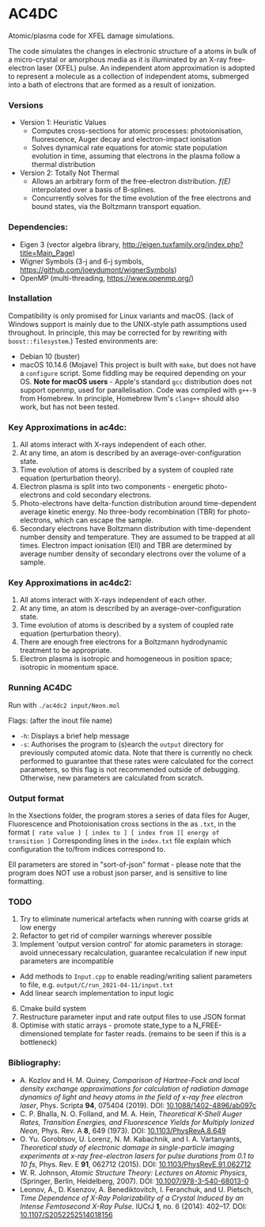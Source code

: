 # AC4DC
Atomic/plasma code for XFEL damage simulations.

The code simulates the changes in electronic structure of a atoms in bulk of a micro-crystal or amorphous media as it is illuminated by an X-ray free-electron laser (XFEL) pulse. An independent atom approximation is adopted to represent a molecule as a collection of independent atoms, submerged into a bath of electrons that are formed as a result of ionization.

### Versions

+ Version 1: Heuristic Values
  + Computes cross-sections for atomic processes: photoionisation, fluorescence, Auger decay and electron-impact ionisation
  + Solves dynamical rate equations for atomic state population evolution in time, assuming that electrons in the plasma follow a thermal distribution
+ Version 2: Totally Not Thermal
  + Allows an arbitrary form of the free-electron distribution. _f(E)_ interpolated over a basis of B-splines.
  + Concurrently solves for the time evolution of the free electrons and bound states, via the Boltzmann transport equation.

### Dependencies:

+ Eigen 3        (vector algebra library, http://eigen.tuxfamily.org/index.php?title=Main_Page)
+ Wigner Symbols (3-j and 6-j symbols, https://github.com/joeydumont/wignerSymbols)
+ OpenMP         (multi-threading, https://www.openmp.org/)

### Installation

Compatibility is only promised for Linux variants and macOS. (lack of Windows support is mainly due to the UNIX-style path assumptions used throughout. In principle, this may be corrected for by rewriting with `boost::filesystem`.)
Tested environments are:
+ Debian 10 (buster)
+ macOS 10.14.6 (Mojave)
This project is built with `make`, but does not have a `configure` script. Some fiddling may be required depending on your OS.
**Note for macOS users**  - Apple's standard `gcc` distribution does not support openmp, used for parallelisation. Code was compiled with `g++-9` from Homebrew. In principle, Homebrew llvm's `clang++` should also work, but has not been tested.

### Key Approximations in ac4dc:

1. All atoms interact with X-rays independent of each other.
2. At any time, an atom is described by an average-over-configuration state.
3. Time evolution of atoms is described by a system of coupled rate equation (perturbation theory).
4. Electron plasma is split into two components - energetic photo-electrons and cold secondary electrons.
5. Photo-electrons have delta-function distribution around time-dependent average kinetic energy. No three-body recombination (TBR) for photo-electrons, which can escape the sample.
6. Secondary electrons have Boltzmann distribution with time-dependent number density and temperature. They are assumed to be trapped at all times. Electron impact ionisation (EII) and TBR are determined by average number density of secondary electrons over the volume of a sample.

### Key Approximations in ac4dc2:

1. All atoms interact with X-rays independent of each other.
2. At any time, an atom is described by an average-over-configuration state.
3. Time evolution of atoms is described by a system of coupled rate equation (perturbation theory).
4. There are enough free electrons for a Boltzmann hydrodynamic treatment to be appropriate.
5. Electron plasma is isotropic and homogeneous in position space; isotropic in momentum space.

### Running AC4DC

Run with
`./ac4dc2 input/Neon.mol`

Flags: (after the inout file name)
- `-h`: Displays a brief help message
- `-s`: Authorises the program to (s)earch the `output` directory for previously computed atomic data. Note that there is currently no check performed to guarantee that these rates were calculated for the correct parameters, so this flag is not recommended outside of debugging. Otherwise, new parameters are calculated from scratch.

### Output format

In the Xsections folder, the program stores a series of data files for Auger, Fluorescence and Photoionisation cross sections in the as `.txt`, in the format
`[ rate value ] [ index to ] [ index from ][ energy of transition ]`
Corresponding lines in the `index.txt` file explain which configuration the to/from indices correspond to.

EII parameters are stored in "sort-of-json" format - please note that the program does NOT use a robust json parser, and is sensitive to line formatting.


### TODO

1. Try to eliminate numerical artefacts when running with coarse grids at low energy
4. Refactor to get rid of compiler warnings wherever possible
5. Implement 'output version control' for atomic parameters in storage: avoid unnecessary recalculation, guarantee recalculation if new input parameters are incompatible
  - Add methods to `Input.cpp` to enable reading/writing salient parameters to file, e.g. `output/C/run_2021-04-11/input.txt`
  - Add linear search implementation to input logic
6. Cmake build system
7. Restructure parameter input and rate output files to use JSON format
3. Optimise with static arrays - promote state_type to a N_FREE-dimensioned template for faster reads. (remains to be seen if this is a bottleneck)

### Bibliography:

+ A. Kozlov and H. M. Quiney, _Comparison of Hartree-Fock and local density exchange approximations for calculation of radiation damage dynamics of light and heavy atoms in the field of x-ray free electron laser_, Phys. Scripta **94**, 075404 (2019). DOI: [10.1088/1402-4896/ab097c](https://doi.org/10.1088/1402-4896/ab097c)
+ C. P. Bhalla, N. O. Folland, and M. A. Hein, _Theoretical K-Shell Auger Rates, Transition Energies, and Fluorescence Yields for Multiply Ionized Neon_, Phys. Rev. A **8**, 649 (1973). DOI: [10.1103/PhysRevA.8.649](https://doi.org/10.1103/PhysRevA.8.649)
+ O. Yu. Gorobtsov, U. Lorenz, N. M. Kabachnik, and I. A. Vartanyants, _Theoretical study of electronic damage in single-particle imaging experiments at x-ray free-electron lasers for pulse durations from 0.1 to 10 fs_, Phys. Rev. E **91**, 062712 (2015). DOI: [10.1103/PhysRevE.91.062712](https://doi.org/10.1103/PhysRevE.91.062712)
+ W. R. Johnson, _Atomic Structure Theory: Lectures on Atomic Physics_, (Springer, Berlin, Heidelberg, 2007). DOI: [10.1007/978-3-540-68013-0](https://doi.org/10.1007/978-3-540-68013-0)
+ Leonov, A., D. Ksenzov, A. Benediktovitch, I. Feranchuk, and U. Pietsch, _Time Dependence of X-Ray Polarizability of a Crystal Induced by an Intense Femtosecond X-Ray Pulse._ IUCrJ **1**, no. 6 (2014): 402–17. DOI: [10.1107/S2052252514018156](https://doi.org/10.1107/S2052252514018156)

